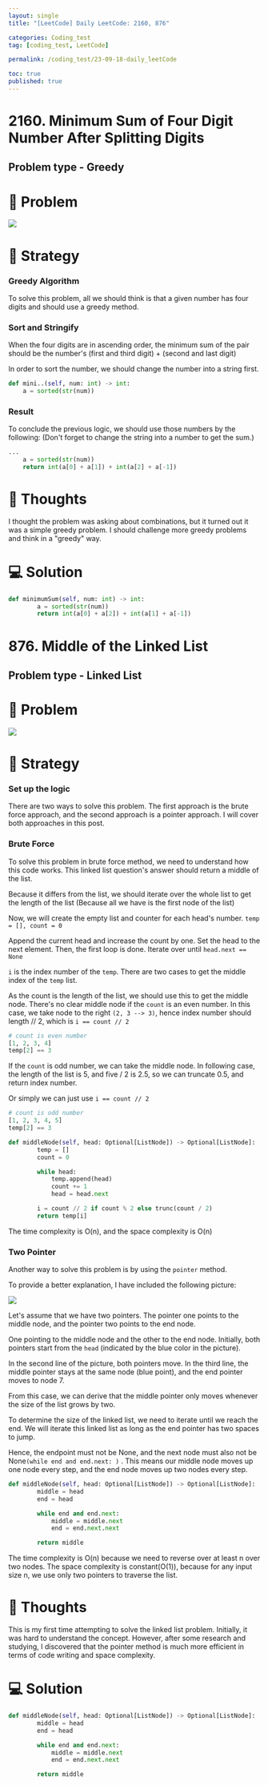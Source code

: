 ```yaml
---
layout: single
title: "[LeetCode] Daily LeetCode: 2160, 876"

categories: Coding_test
tag: [coding_test, LeetCode]

permalink: /coding_test/23-09-18-daily_leetCode

toc: true
published: true
---
```


# 2160. Minimum Sum of Four Digit Number After Splitting Digits

## Problem type - Greedy

# 🧩 Problem

![](https://velog.velcdn.com/images/devbang/post/dcc8d00d-b610-43b1-a46c-42e217c6d557/image.png)

# 🎯 Strategy

### Greedy Algorithm

To solve this problem, all we should think is that a given number has four digits and should use a greedy method.

### Sort and Stringify

When the four digits are in ascending order, the minimum sum of the pair should be the number's
(first and third digit) + (second and last digit)

In order to sort the number, we should change the number into a string first.

```python
def mini..(self, num: int) -> int:
	a = sorted(str(num))
```

### Result

To conclude the previous logic, we should use those numbers by the following:
(Don't forget to change the string into a number to get the sum.)

```python
...
	a = sorted(str(num))
    return int(a[0] + a[1]) + int(a[2] + a[-1])
```

# 📌 Thoughts

I thought the problem was asking about combinations, but it turned out it was a simple greedy problem. I should challenge more greedy problems and think in a "greedy" way.

# 💻 Solution

```python
def minimumSum(self, num: int) -> int:
        a = sorted(str(num))
        return int(a[0] + a[2]) + int(a[1] + a[-1])
```

# 876. Middle of the Linked List

## Problem type - Linked List

# 🧩 Problem

![](https://velog.velcdn.com/images/devbang/post/54d45958-8207-4627-90b6-27935fd966d7/image.png)

# 🎯 Strategy

### Set up the logic

There are two ways to solve this problem. The first approach is the brute force approach, and the second approach is a pointer approach. I will cover both approaches in this post.

### Brute Force

To solve this problem in brute force method, we need to understand how this code works. This linked list question's answer should return a middle of the list.

Because it differs from the list, we should iterate over the whole list to get the length of the list (Because all we have is the first node of the list)

Now, we will create the empty list and counter for each head's number.
`temp = [], count = 0`

Append the current head and increase the count by one. Set the head to the next element. Then, the first loop is done. Iterate over until `head.next == None`

`i` is the index number of the `temp`. There are two cases to get the middle index of the `temp` list.

As the count is the length of the list, we should use this to get the middle node. There's no clear middle node if the `count` is an even number. In this case, we take node to the right `(2, 3 --> 3)`, hence index number should length // 2, which is `i == count // 2`

```python
# count is even number
[1, 2, 3, 4]
temp[2] == 3
```

If the `count` is odd number, we can take the middle node. In following case, the length of the list is 5, and five / 2 is 2.5, so we can truncate 0.5, and return index number.

Or simply we can just use `i == count // 2`

```python
# count is odd number
[1, 2, 3, 4, 5]
temp[2] == 3
```

```python
def middleNode(self, head: Optional[ListNode]) -> Optional[ListNode]:
        temp = []
        count = 0

        while head:
            temp.append(head)
            count += 1
            head = head.next

        i = count // 2 if count % 2 else trunc(count / 2)
        return temp[i]
```

The time complexity is O(n), and the space complexity is O(n)

### Two Pointer

Another way to solve this problem is by using the `pointer` method.

To provide a better explanation, I have included the following picture:

![](https://velog.velcdn.com/images/devbang/post/5f74eabc-f9c5-4ca4-9c45-ac7d322a6a8f/image.png)

Let's assume that we have two pointers. The pointer one points to the middle node, and the pointer two points to the end node.

One pointing to the middle node and the other to the end node. Initially, both pointers start from the `head` (indicated by the blue color in the picture).

In the second line of the picture, both pointers move. In the third line, the middle pointer stays at the same node (blue point), and the end pointer moves to node 7.

From this case, we can derive that the middle pointer only moves whenever the size of the list grows by two.

To determine the size of the linked list, we need to iterate until we reach the end. We will iterate this linked list as long as the end pointer has two spaces to jump.

Hence, the endpoint must not be None, and the next node must also not be None`(while end and end.next: )` . This means our middle node moves up one node every step, and the end node moves up two nodes every step.

```python
def middleNode(self, head: Optional[ListNode]) -> Optional[ListNode]:
        middle = head
        end = head

        while end and end.next:
        	middle = middle.next
            end = end.next.next

        return middle
```

The time complexity is O(n) because we need to reverse over at least n over two nodes. The space complexity is constant(O(1)), because for any input size n, we use only two pointers to traverse the list.

# 📌 Thoughts

This is my first time attempting to solve the linked list problem. Initially, it was hard to understand the concept. However, after some research and studying, I discovered that the pointer method is much more efficient in terms of code writing and space complexity.

# 💻 Solution

```python
def middleNode(self, head: Optional[ListNode]) -> Optional[ListNode]:
        middle = head
        end = head

        while end and end.next:
        	middle = middle.next
            end = end.next.next

        return middle
```
